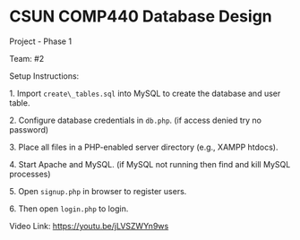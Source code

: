 # CSUN COMP440 Database Design

Project - Phase 1

Team: #2


Setup Instructions:

1\. Import `create\_tables.sql` into MySQL to create the database and user table.

2\. Configure database credentials in `db.php`. (if access denied try no password)

3\. Place all files in a PHP-enabled server directory (e.g., XAMPP htdocs).

4\. Start Apache and MySQL. (if MySQL not running then find and kill MySQL processes)

5\. Open `signup.php` in browser to register users.

6\. Then open `login.php` to login. 



Video Link: https://youtu.be/jLVSZWYn9ws



